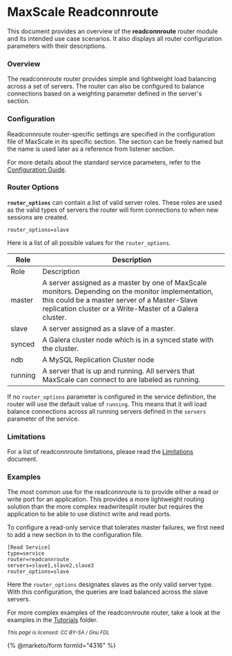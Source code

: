# MaxScale Readconnroute

This document provides an overview of the **readconnroute** router module and its intended use case scenarios. It also displays all router configuration parameters with their descriptions.

### Overview

The readconnroute router provides simple and lightweight load balancing across a set of servers. The router can also be configured to balance connections based on a weighting parameter defined in the server's section.

### Configuration

Readconnroute router-specific settings are specified in the configuration file of MaxScale in its specific section. The section can be freely named but the name is used later as a reference from listener section.

For more details about the standard service parameters, refer to the [Configuration Guide](../maxscale-14-getting-started/maxscale-configuration-usage-scenarios.md).

### Router Options

**`router_options`** can contain a list of valid server roles. These roles are used as the valid types of servers the router will form connections to when new sessions are created.

```
router_options=slave
```

Here is a list of all possible values for the `router_options`.

| Role    | Description                                                                                                                                                                                                    |
| ------- | -------------------------------------------------------------------------------------------------------------------------------------------------------------------------------------------------------------- |
| Role    | Description                                                                                                                                                                                                    |
| master  | A server assigned as a master by one of MaxScale monitors. Depending on the monitor implementation, this could be a master server of a Master-Slave replication cluster or a Write-Master of a Galera cluster. |
| slave   | A server assigned as a slave of a master.                                                                                                                                                                      |
| synced  | A Galera cluster node which is in a synced state with the cluster.                                                                                                                                             |
| ndb     | A MySQL Replication Cluster node                                                                                                                                                                               |
| running | A server that is up and running. All servers that MaxScale can connect to are labeled as running.                                                                                                              |

If no `router_options` parameter is configured in the service definition, the router will use the default value of `running`. This means that it will load balance connections across all running servers defined in the `servers` parameter of the service.

### Limitations

For a list of readconnroute limitations, please read the [Limitations](../about-maxscale-14/limitations-and-known-issues-within-maxscale.md) document.

### Examples

The most common use for the readconnroute is to provide either a read or write port for an application. This provides a more lightweight routing solution than the more complex readwritesplit router but requires the application to be able to use distinct write and read ports.

To configure a read-only service that tolerates master failures, we first need to add a new section in to the configuration file.

```
[Read Service]
type=service
router=readconnroute
servers=slave1,slave2,slave3
router_options=slave
```

Here the `router_options` designates slaves as the only valid server type. With this configuration, the queries are load balanced across the slave servers.

For more complex examples of the readconnroute router, take a look at the examples in the [Tutorials](https://mariadb.com/kb/Tutorials) folder.

<sub>_This page is licensed: CC BY-SA / Gnu FDL_</sub>

{% @marketo/form formId="4316" %}
